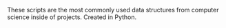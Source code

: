 These scripts are the most commonly used data structures from computer science inside of projects.
Created in Python.